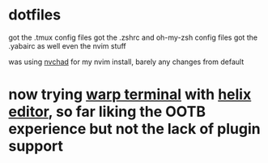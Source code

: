 # dotfiles
got the .tmux config files
got the .zshrc and oh-my-zsh config files
got the .yabairc as well
even the nvim stuff

was using [nvchad](https://nvchad.com/) for my nvim install, barely any changes from default
# now trying [warp terminal](https://warp.dev) with [helix editor](https://helix-editor.com), so far liking the OOTB experience but not the lack of plugin support
